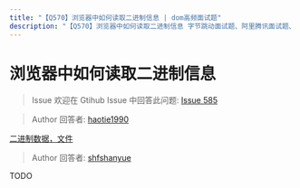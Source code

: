 ```yaml
---
title: "【Q570】浏览器中如何读取二进制信息 | dom高频面试题"
description: "【Q570】浏览器中如何读取二进制信息 字节跳动面试题、阿里腾讯面试题、美团小米面试题。"
---
```


# 浏览器中如何读取二进制信息

> Issue
> 欢迎在 Gtihub Issue 中回答此问题: [Issue 585](https://github.com/shfshanyue/Daily-Question/issues/585)

> Author
> 回答者: [haotie1990](https://github.com/haotie1990)

[二进制数据，文件](https://zh.javascript.info/binary)

> Author
> 回答者: [shfshanyue](https://github.com/shfshanyue)

TODO
